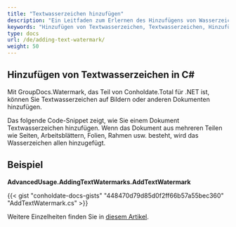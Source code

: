 ```yaml
---
title: "Textwasserzeichen hinzufügen"
description: "Ein Leitfaden zum Erlernen des Hinzufügens von Wasserzeichen zu Fotos in c# mithilfe von GroupDocs.Watermark, das Teil von Conholdate.Total für .NET ist."
keywords: "Hinzufügen von Textwasserzeichen, Textwasserzeichen, Hinzufügen von Textwasserzeichen in C#"
type: docs
url: /de/adding-text-watermark/
weight: 50
---
```


## Hinzufügen von Textwasserzeichen in C#

Mit GroupDocs.Watermark, das Teil von Conholdate.Total für .NET ist, können Sie Textwasserzeichen auf Bildern oder anderen Dokumenten hinzufügen.

Das folgende Code-Snippet zeigt, wie Sie einem Dokument Textwasserzeichen hinzufügen. Wenn das Dokument aus mehreren Teilen wie Seiten, Arbeitsblättern, Folien, Rahmen usw. besteht, wird das Wasserzeichen allen hinzugefügt.


## Beispiel
**AdvancedUsage.AddingTextWatermarks.AddTextWatermark**


{{< gist "conholdate-docs-gists" "448470d79d85d0f2ff66b57a55bec360" "AddTextWatermark.cs" >}}

Weitere Einzelheiten finden Sie in [diesem Artikel](https://docs.groupdocs.com/watermark/net/adding-text-watermarks/).









